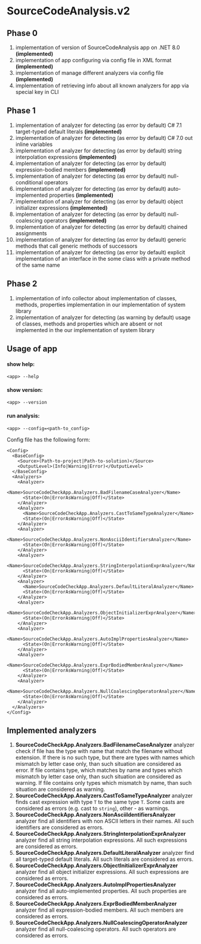 # SourceCodeAnalysis.v2

## Phase 0

1. implementation of version of SourceCodeAnalysis app on .NET 8.0 **(implemented)**
1. implementation of app configuring via config file in XML format **(implemented)**
1. implementation of manage different analyzers via config file **(implemented)**
1. implementation of retrieving info about all known analyzers for app via special key in CLI

## Phase 1

1. implementation of analyzer for detecting (as error by default) C# 7.1 target-typed default literals **(implemented)**
1. implementation of analyzer for detecting (as error by default) C# 7.0 out inline variables
1. implementation of analyzer for detecting (as error by default) string interpolation expressions **(implemented)**
1. implementation of analyzer for detecting (as error by default) expression-bodied members **(implemented)**
1. implementation of analyzer for detecting (as error by default) null-conditional operators
1. implementation of analyzer for detecting (as error by default) auto-implemented properties **(implemented)**
1. implementation of analyzer for detecting (as error by default) object initializer expressions **(implemented)**
1. implementation of analyzer for detecting (as error by default) null-coalescing operators **(implemented)**
1. implementation of analyzer for detecting (as error by default) chained assignments
1. implementation of analyzer for detecting (as error by default) generic methods that call generic methods of successors
1. implementation of analyzer for detecting (as error by default) explicit implementation of an interface in the some class with a private method of the same name

## Phase 2

1. implementation of  info collector about implementation of classes, methods, properties implementation in our implementation of system library
1. implementation of analyzer for detecting (as warning by default) usage of classes, methods and properties which are absent or not implemented in the our implementation of system library


## Usage of app

#### show help:
```
<app> --help
```
#### show version:
```
<app> --version
```
#### run analysis:
```
<app> --config=<path-to_config>
```
Config file has the following form:
```
<Config>
  <BaseConfig>
    <Source>(Path-to-project|Path-to-solution)</Source>
    <OutputLevel>(Info|Warning|Error)</OutputLevel>
  </BaseConfig>
  <Analyzers>
    <Analyzer>
      <Name>SourceCodeCheckApp.Analyzers.BadFilenameCaseAnalyzer</Name>
      <State>(On|ErrorAsWarning|Off)</State>
    </Analyzer>
    <Analyzer>
      <Name>SourceCodeCheckApp.Analyzers.CastToSameTypeAnalyzer</Name>
      <State>(On|ErrorAsWarning|Off)</State>
    </Analyzer>
    <Analyzer>
      <Name>SourceCodeCheckApp.Analyzers.NonAsciiIdentifiersAnalyzer</Name>
      <State>(On|ErrorAsWarning|Off)</State>
    </Analyzer>
    <Analyzer>
      <Name>SourceCodeCheckApp.Analyzers.StringInterpolationExprAnalyzer</Name>
      <State>(On|ErrorAsWarning|Off)</State>
    </Analyzer>
    <Analyzer>
      <Name>SourceCodeCheckApp.Analyzers.DefaultLiteralAnalyzer</Name>
      <State>(On|ErrorAsWarning|Off)</State>
    </Analyzer>
    <Analyzer>
      <Name>SourceCodeCheckApp.Analyzers.ObjectInitializerExprAnalyzer</Name>
      <State>(On|ErrorAsWarning|Off)</State>
    </Analyzer>
    <Analyzer>
      <Name>SourceCodeCheckApp.Analyzers.AutoImplPropertiesAnalyzer</Name>
      <State>(On|ErrorAsWarning|Off)</State>
    </Analyzer>
    <Analyzer>
      <Name>SourceCodeCheckApp.Analyzers.ExprBodiedMemberAnalyzer</Name>
      <State>(On|ErrorAsWarning|Off)</State>
    </Analyzer>
    <Analyzer>
      <Name>SourceCodeCheckApp.Analyzers.NullCoalescingOperatorAnalyzer</Name>
      <State>(On|ErrorAsWarning|Off)</State>
    </Analyzer>
  </Analyzers>
</Config>
```

## Implemented analyzers

1. **SourceCodeCheckApp.Analyzers.BadFilenameCaseAnalyzer** analyzer check if file has the type with name that match the filename without extension. If there is no such type, but there are types with names which mismatch by letter case only, than such situation are considered as error. If file contains type, which matches by name and types which mismatch by letter case only, than such situation are considered as warning. If file contains only types which mismatch by name, than such situation are considered as warning.
1. **SourceCodeCheckApp.Analyzers.CastToSameTypeAnalyzer** analyzer finds cast expression with type `T` to the same type `T`. Some casts are considered as errors (e.g. cast to `string`), other - as warnings.
1. **SourceCodeCheckApp.Analyzers.NonAsciiIdentifiersAnalyzer** analyzer find all identifiers with non ASCII letters in their names. All such identifiers are considered as errors.
1. **SourceCodeCheckApp.Analyzers.StringInterpolationExprAnalyzer** analyzer find all string interpolation expressions. All such expressions are considered as errors.
1. **SourceCodeCheckApp.Analyzers.DefaultLiteralAnalyzer** analyzer find all target-typed default literals. All such literals are considered as errors.
1. **SourceCodeCheckApp.Analyzers.ObjectInitializerExprAnalyzer** analyzer find all object initializer expressions. All such expressions are considered as errors.
1. **SourceCodeCheckApp.Analyzers.AutoImplPropertiesAnalyzer** analyzer find all auto-implemented properties. All such properties are considered as errors.
1. **SourceCodeCheckApp.Analyzers.ExprBodiedMemberAnalyzer** analyzer find all expression-bodied members. All such members are considered as errors.
1. **SourceCodeCheckApp.Analyzers.NullCoalescingOperatorAnalyzer** analyzer find all null-coalescing operators. All such operators are considered as errors.